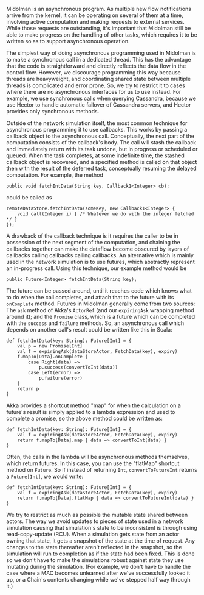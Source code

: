 Midolman is an asynchronous program.  As multiple new flow notifications
arrive from the kernel, it can be operating on several of them at a time,
involving active computation and making requests to external services.
While those requests are outstanding, it's important that Midolman still
be able to make progress on the handling of other tasks, which requires
it to be written so as to support asynchronous operation.

The simplest way of doing asynchronous programming used in Midolman
is to make a synchronous call in a dedicated thread.  This has the
advantage that the code is straightforward and directly reflects the
data flow in the control flow.  However, we discourage programming this
way because threads are heavyweight, and coordinating shared state between
multiple threads is complicated and error prone.  So, we try to restrict
it to cases where there are no asynchronous interfaces for us to use instead.
For example, we use synchronous calls when querying Cassandra, because
we use Hector to handle automatic failover of Cassandra servers, and
Hector provides only synchronous methods.

Outside of the network simulation itself, the most common technique for
asynchronous programming it to use callbacks.  This works by passing
a callback object to the asynchronous call.  Conceptually, the next part 
of the computation consists of the callback's body.  The call will stash the
callback and immediately return with its task undone, but in progress or
scheduled or queued.  When the task completes, at some indefinite time,
the stashed callback object is recovered, and a specified method is called
on that object then with the result of the deferred task, conceptually 
resuming the delayed computation.  For example, the method

    public void fetchIntData(String key, Callback1<Integer> cb);

could be called as

    remoteDataStore.fetchIntData(someKey, new Callback1<Integer> {
        void call(Integer i) { /* Whatever we do with the integer fetched */ }
    });

A drawback of the callback technique is it requires the caller to be in
possession of the next segment of the computation, and chaining the callbacks
together can make the dataflow become obscured by layers of callbacks calling
callbacks calling callbacks.  An alternative which is mainly used in the
network simulation is to use futures, which abstractly represent an 
in-progress call.  Using this technique, our example method would be

    public Future<Integer> fetchIntData(String key);

The future can be passed around, until it reaches code which knows what
to do when the call completes, and attach that to the future with its
`onComplete` method.  Futures in Midolman generally come from two sources:
The `ask` method of Akka's `ActorRef` (and our `expiringAsk` wrapping method
around it); and the `Promise` class, which is a future which can be completed
with the `success` and `failure` methods.  So, an asynchronous call which 
depends on another call's result could be written like this in Scala:

    def fetchIntData(key: String): Future[Int] = {
        val p = new Promise[Int]
        val f = expiringAsk(dataStoreActor, FetchData(key), expiry)
        f.mapTo[Data].onComplete {
            case Right(data) =>
                p.success(convertToInt(data))
            case Left(error) =>
                p.failure(error)
        }
        return p
    }

Akka provides a shortcut method "map" for when the calculation on a 
future's result is simply applied to a lambda expression and used to complete 
a promise, so the above method could be written as:

    def fetchIntData(key: String): Future[Int] = {
        val f = expiringAsk(dataStoreActor, FetchData(key), expiry)
        return f.mapTo[Data].map { data => convertToInt(data) }
    }

Often, the calls in the lambda will be asynchronous methods themselves,
which return futures.  In this case, you can use the "flatMap" shortcut
method on `Future`.  So if instead of returning `Int`, `convertToFutureInt`
returns a `Future[Int]`, we would write:

    def fetchIntData(key: String): Future[Int] = {
        val f = expiringAsk(dataStoreActor, FetchData(key), expiry)
        return f.mapTo[Data].flatMap { data => convertToFutureInt(data) }
    }
        
We try to restrict as much as possible the mutable state shared between
actors.  The way we avoid updates to pieces of state used in a 
network simulation causing that simulation's state to be inconsistent
is through using read-copy-update (RCU).  When a simulation gets state
from an actor owning that state, it gets a snapshot of the state at the
time of request.  Any changes to the state thereafter aren't reflected
in the snapshot, so the simulation will run to completion as if the state
had been fixed.  This is done so we don't have to make the simulations
robust against state they use mutating during the simulation.  (For example,
we don't have to handle the case where a MAC becomes unlearned after we've
successfully looked it up, or a Chain's contents changing while we've
stepped half way through it.)

